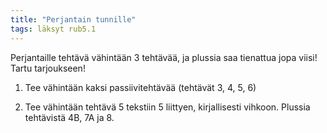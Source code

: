 ```yaml
---
title: "Perjantain tunnille"
tags: läksyt rub5.1
---
```


Perjantaille tehtävä vähintään 3 tehtävää, ja plussia saa tienattua jopa viisi! Tartu tarjoukseen!

1. Tee vähintään kaksi passiivitehtävää (tehtävät 3, 4, 5, 6)

2. Tee vähintään tehtävä 5 tekstiin 5 liittyen, kirjallisesti vihkoon. Plussia tehtävistä 4B, 7A ja 8.